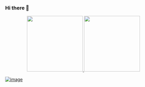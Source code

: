### Hi there 👋

<div align="center">
  <a href="https://github.com/norbrj">
  <img height="180em" src="https://github-readme-stats.vercel.app/api?username=norbrj&show_icons=true&theme=dracula&include_all_commits=true&count_private=true"/>
  <img height="180em" src="https://github-readme-stats.vercel.app/api/top-langs/?username=norbrj&layout=compact&langs_count=7&theme=dracula"/>
</div>

![image](https://user-images.githubusercontent.com/52254572/167271181-15edc11a-d09e-4290-b40a-446d97861305.png)


<!--
**norbrj/norbrj** is a ✨ _special_ ✨ repository because its `README.md` (this file) appears on your GitHub profile.

Here are some ideas to get you started:

- 🔭 I’m currently working on ...
- 🌱 I’m currently learning ...
- 👯 I’m looking to collaborate on ...
- 🤔 I’m looking for help with ...
- 💬 Ask me about ...
- 📫 How to reach me: ...
- 😄 Pronouns: ...
- ⚡ Fun fact: ...
-->
